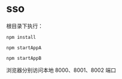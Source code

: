 # sso

根目录下执行：

```shell
npm install
```

```shell
npm startAppA
```

```shell
npm startAppB
```

浏览器分别访问本地 8000、8001、8002 端口
